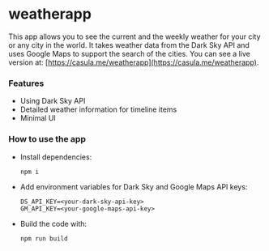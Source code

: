 # weatherapp

This app allows you to see the current and the weekly weather for your city or any city in the world. It takes weather data from the Dark Sky API and uses Google Maps to support the search of the cities. You can see a live version at: [https://casula.me/weatherapp](https://casula.me/weatherapp).

### Features

- Using Dark Sky API
- Detailed weather information for timeline items
- Minimal UI

### How to use the app

- Install dependencies:
  ```
  npm i
  ```

- Add environment variables for Dark Sky and Google Maps API keys:
  ```
  DS_API_KEY=<your-dark-sky-api-key>
  GM_API_KEY=<your-google-maps-api-key>
  ```

- Build the code with:
  ```
  npm run build
  ```